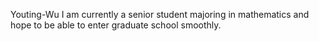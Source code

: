Youting-Wu
I am currently a senior student majoring in mathematics and hope to be able to enter graduate school smoothly.
